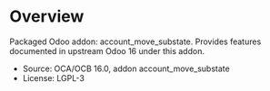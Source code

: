 # Overview

Packaged Odoo addon: account_move_substate. Provides features documented in upstream Odoo 16 under this addon.

- Source: OCA/OCB 16.0, addon account_move_substate
- License: LGPL-3
